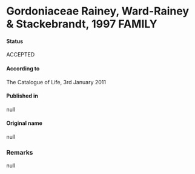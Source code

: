# Gordoniaceae Rainey, Ward-Rainey & Stackebrandt, 1997 FAMILY

#### Status
ACCEPTED

#### According to
The Catalogue of Life, 3rd January 2011

#### Published in
null

#### Original name
null

### Remarks
null